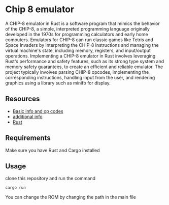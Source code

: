 # Chip 8 emulator

A CHIP-8 emulator in Rust is a software program that mimics the behavior of the CHIP-8, a simple, interpreted programming language originally developed in the 1970s for programming calculators and early home computers. Emulators for CHIP-8 can run classic games like Tetris and Space Invaders by interpreting the CHIP-8 instructions and managing the virtual machine's state, including memory, registers, and input/output operations. Implementing a CHIP-8 emulator in Rust involves leveraging Rust's performance and safety features, such as its strong type system and memory safety guarantees, to create an efficient and reliable emulator. The project typically involves parsing CHIP-8 opcodes, implementing the corresponding instructions, handling input from the user, and rendering graphics using a library such as minifb for display.

## Resources
* [Basic info and op codes](https://en.wikipedia.org/wiki/CHIP-8)
* [additional info](https://tobiasvl.github.io/blog/write-a-chip-8-emulator/)
* [Rust](https://tobiasvl.github.io/blog/write-a-chip-8-emulator/)

## Requirements
 Make sure you have Rust and Cargo installed

## Usage

clone this repository and run the command

```
cargo run
```

You can change the ROM by changing the path in the main file



